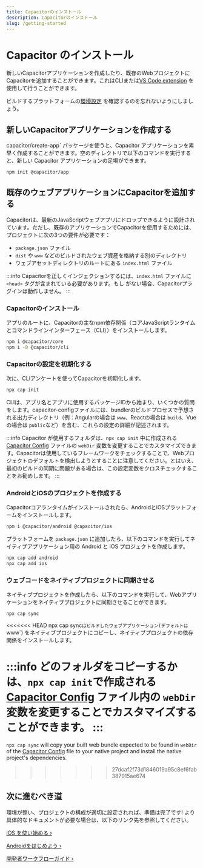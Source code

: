 ```yaml
---
title: Capacitorのインストール
description: Capacitorのインストール
slug: /getting-started
---
```


# Capacitor のインストール

新しいCapacitorアプリケーションを作成したり、既存のWebプロジェクトにCapacitorを追加することができます。これはCLIまたは[VS Code extension](vscode/getting-started) を使用して行うことができます。

ビルドするプラットフォームの[環境設定](/main/getting-started/environment-setup.md) を確認するのを忘れないようにしましょう。

## 新しいCapacitorアプリケーションを作成する

capacitor/create-app` パッケージを使うと、Capacitor アプリケーションを素早く作成することができます。空のディレクトリで以下のコマンドを実行すると、新しい Capacitor アプリケーションの足場ができます。

```bash
npm init @capacitor/app
```

## 既存のウェブアプリケーションにCapacitorを追加する

Capacitorは、最新のJavaScriptウェブアプリにドロップできるように設計されています。ただし、既存のアプリケーションでCapacitorを使用するためには、プロジェクトに次の3つの要件が必要です：

- `package.json` ファイル
- `dist` や `www` などのビルドされたウェブ資産を格納する別のディレクトリ
- ウェブアセットディレクトリのルートにある `index.html` ファイル

:::info
Capacitorを正しくインジェクションするには、`index.html` ファイルに `<head>` タグが含まれている必要があります。もし
がない場合、Capacitorプラグインは動作しません。
:::

### Capacitorのインストール

アプリのルートに、Capacitorの主なnpm依存関係（コアJavaScriptランタイムとコマンドラインインターフェース（CLI））をインストールします。

```bash
npm i @capacitor/core
npm i -D @capacitor/cli
```

### Capacitorの設定を初期化する

次に、CLIアンケートを使ってCapacitorを初期化します。

```bash
npx cap init
```

CLIは、アプリ名とアプリに使用するパッケージIDから始まり、いくつかの質問をします。capacitor-configファイルには、bundlerのビルドプロセスで予想される出力ディレクトリ（例：Angularの場合は `www`、Reactの場合は `build`、Vueの場合は `public`など）を含む、これらの設定の詳細が記述されます。

:::info
Capacitor が使用するフォルダは、`npx cap init` 中に作成される [Capacitor Config](/docs/config) ファイルの `webDir` 変数を変更することでカスタマイズできます。Capacitorは使用しているフレームワークをチェックすることで、Webプロジェクトのデフォルトを検出しようとすることに注意してください。とはいえ、最初のビルドの同期に問題がある場合は、この設定変数をクロスチェックすることをお勧めします。
:::

### AndroidとiOSのプロジェクトを作成する

Capacitorコアランタイムがインストールされたら、AndroidとiOSプラットフォームをインストールします。

```bash
npm i @capacitor/android @capacitor/ios
```

プラットフォームを `package.json` に追加したら、以下のコマンドを実行してネイティブアプリケーション用の Android と iOS プロジェクトを作成します。

```bash
npx cap add android
npx cap add ios
```

### ウェブコードをネイティブプロジェクトに同期させる

ネイティブプロジェクトを作成したら、以下のコマンドを実行して、Webアプリケーションをネイティブプロジェクトに同期させることができます。

```bash
npx cap sync
```

<<<<<<< HEAD
npx cap sync` はビルドしたウェブアプリケーション(デフォルトは `www`) をネイティブプロジェクトにコピーし、ネイティブプロジェクトの依存関係をインストールします。

:::info
どのフォルダをコピーするかは、`npx cap init`で作成される[Capacitor Config](/main/reference/config.md) ファイル内の `webDir` 変数を変更することでカスタマイズすることができます。
:::
=======
`npx cap sync` will copy your built web bundle expected to be found in `webDir` of the [Capacitor Config](/docs/config) file to your native project and install the native project's dependencies.
>>>>>>> 27dcaf2f73d1846019a95c8ef6fab387915ae674

## 次に進むべき道

環境が整い、プロジェクトの構成が適切に設定されれば、準備は完了です! より具体的なドキュメントが必要な場合は、以下のリンク先を参照してください。

[iOS を使い始める &#8250;](/main/ios/index.md)

[Androidをはじめよう &#8250;](/main/android/index.md)

[開発者ワークフローガイド &#8250;](/main/basics/workflow.md)

